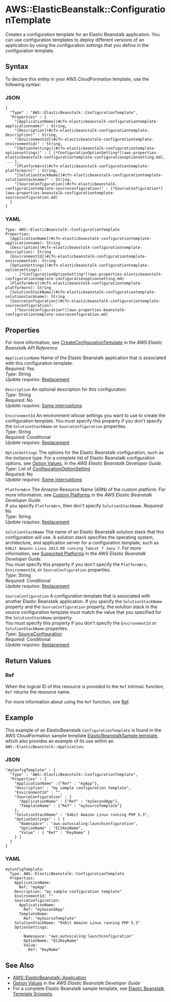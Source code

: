 # AWS::ElasticBeanstalk::ConfigurationTemplate<a name="aws-resource-beanstalk-configurationtemplate"></a>

Creates a configuration template for an Elastic Beanstalk application\. You can use configuration templates to deploy different versions of an application by using the configuration settings that you define in the configuration template\.

## Syntax<a name="aws-resource-elasticbeanstalk-configurationtemplate-syntax"></a>

To declare this entity in your AWS CloudFormation template, use the following syntax:

### JSON<a name="aws-resource-elasticbeanstalk-configurationtemplate-syntax.json"></a>

```
{
  "Type" : "AWS::ElasticBeanstalk::ConfigurationTemplate",
  "Properties" : {  
    "[ApplicationName](#cfn-elasticbeanstalk-configurationtemplate-applicationname)" : String,
    "[Description](#cfn-elasticbeanstalk-configurationtemplate-description)" : String,
    "[EnvironmentId](#cfn-elasticbeanstalk-configurationtemplate-environmentid)" : String,
    "[OptionSettings](#cfn-elasticbeanstalk-configurationtemplate-optionsettings)" : [ [*ConfigurationOptionSetting*](aws-properties-elasticbeanstalk-configurationtemplate-configurationoptionsetting.md), ... ],
    "[PlatformArn](#cfn-elasticbeanstalk-configurationtemplate-platformarn)" : String,
    "[SolutionStackName](#cfn-elasticbeanstalk-configurationtemplate-solutionstackname)" : String,
    "[SourceConfiguration](#cfn-elasticbeanstalk-configurationtemplate-sourceconfiguration)" : [*SourceConfiguration*](aws-properties-beanstalk-configurationtemplate-sourceconfiguration.md)
  } 
}
```

### YAML<a name="aws-resource-elasticbeanstalk-configurationtemplate-syntax.yaml"></a>

```
Type: AWS::ElasticBeanstalk::ConfigurationTemplate
Properties:
  [ApplicationName](#cfn-elasticbeanstalk-configurationtemplate-applicationname): String
  [Description](#cfn-elasticbeanstalk-configurationtemplate-description): String
  [EnvironmentId](#cfn-elasticbeanstalk-configurationtemplate-environmentid): String
  [OptionSettings](#cfn-elasticbeanstalk-configurationtemplate-optionsettings):
    - [*ConfigurationOptionSetting*](aws-properties-elasticbeanstalk-configurationtemplate-configurationoptionsetting.md)
  [PlatformArn](#cfn-elasticbeanstalk-configurationtemplate-platformarn): String
  [SolutionStackName](#cfn-elasticbeanstalk-configurationtemplate-solutionstackname): String
  [SourceConfiguration](#cfn-elasticbeanstalk-configurationtemplate-sourceconfiguration):
    [*SourceConfiguration*](aws-properties-beanstalk-configurationtemplate-sourceconfiguration.md)
```

## Properties<a name="w4ab1c21c10d123c22b9"></a>

For more information, see [ CreateConfigurationTemplate](https://docs.aws.amazon.com/elasticbeanstalk/latest/api/API_CreateConfigurationTemplate.html) in the *AWS Elastic Beanstalk API Reference*\.

`ApplicationName`  <a name="cfn-elasticbeanstalk-configurationtemplate-applicationname"></a>
Name of the Elastic Beanstalk application that is associated with this configuration template\.  
*Required*: Yes  
*Type*: String  
*Update requires*: [Replacement](using-cfn-updating-stacks-update-behaviors.md#update-replacement)

`Description`  <a name="cfn-elasticbeanstalk-configurationtemplate-description"></a>
An optional description for this configuration\.  
*Type*: String  
*Required*: No  
*Update requires*: [Some interruptions](using-cfn-updating-stacks-update-behaviors.md#update-some-interrupt)

`EnvironmentId`  <a name="cfn-elasticbeanstalk-configurationtemplate-environmentid"></a>
An environment whose settings you want to use to create the configuration template\. You must specify this property if you don't specify the `SolutionStackName` or `SourceConfiguration` properties\.  
*Type*: String  
*Required*: Conditional  
*Update requires*: [Replacement](using-cfn-updating-stacks-update-behaviors.md#update-replacement)

`OptionSettings`  <a name="cfn-elasticbeanstalk-configurationtemplate-optionsettings"></a>
The options for the Elastic Beanstalk configuration, such as the instance type\. For a complete list of Elastic Beanstalk configuration options, see [ Option Values](https://docs.aws.amazon.com/elasticbeanstalk/latest/dg/command-options.html), in the *AWS Elastic Beanstalk Developer Guide*\.  
*Type*: List of [ConfigurationOptionSetting](aws-properties-elasticbeanstalk-configurationtemplate-configurationoptionsetting.md)   
*Required*: No  
*Update requires*: [Some interruptions](using-cfn-updating-stacks-update-behaviors.md#update-some-interrupt)

`PlatformArn`  <a name="cfn-elasticbeanstalk-configurationtemplate-platformarn"></a>
The Amazon Resource Name \(ARN\) of the custom platform\. For more information, see [ Custom Platforms](https://docs.aws.amazon.com/elasticbeanstalk/latest/dg/custom-platforms.html) in the *AWS Elastic Beanstalk Developer Guide*\.  
If you specify `PlatformArn`, then don't specify `SolutionStackName`\.
 *Required*: No  
 *Type*: String  
 *Update requires*: [Replacement](using-cfn-updating-stacks-update-behaviors.md#update-replacement) 

`SolutionStackName`  <a name="cfn-elasticbeanstalk-configurationtemplate-solutionstackname"></a>
The name of an Elastic Beanstalk solution stack that this configuration will use\. A solution stack specifies the operating system, architecture, and application server for a configuration template, such as `64bit Amazon Linux 2013.09 running Tomcat 7 Java 7`\. For more information, see [Supported Platforms](https://docs.aws.amazon.com/elasticbeanstalk/latest/dg/concepts.platforms.html) in the *AWS Elastic Beanstalk Developer Guide*\.  
You must specify this property if you don't specify the `PlatformArn`, `EnvironmentId`, or `SourceConfiguration` properties\.  
*Type*: String  
*Required*: Conditional  
*Update requires*: [Replacement](using-cfn-updating-stacks-update-behaviors.md#update-replacement)

`SourceConfiguration`  <a name="cfn-elasticbeanstalk-configurationtemplate-sourceconfiguration"></a>
A configuration template that is associated with another Elastic Beanstalk application\. If you specify the `SolutionStackName` property and the `SourceConfiguration` property, the solution stack in the source configuration template must match the value that you specified for the `SolutionStackName` property\.  
You must specify this property if you don't specify the `EnvironmentId` or `SolutionStackName` properties\.  
*Type*: [SourceConfiguration](aws-properties-beanstalk-configurationtemplate-sourceconfiguration.md)  
*Required*: Conditional  
*Update requires*: [Replacement](using-cfn-updating-stacks-update-behaviors.md#update-replacement)

## Return Values<a name="w4ab1c21c10d123c22c11"></a>

### Ref<a name="w4ab1c21c10d123c22c11b2"></a>

When the logical ID of this resource is provided to the `Ref` intrinsic function, `Ref` returns the resource name\.

For more information about using the `Ref` function, see [Ref](intrinsic-function-reference-ref.md)\.

## Example<a name="w4ab1c21c10d123c22c13"></a>

This example of an ElasticBeanstalk `ConfigurationTemplate` is found in the AWS CloudFormation sample template [ElasticBeanstalkSample\.template](https://s3.amazonaws.com/cloudformation-templates-us-east-1/ElasticBeanstalkSample.template), which also provides an example of its use within an `AWS::ElasticBeanstalk::Application`\.

### JSON<a name="aws-resource-elasticbeanstalk-configurationtemplate-example.json"></a>

```
"myConfigTemplate" : { 
  "Type" : "AWS::ElasticBeanstalk::ConfigurationTemplate",
  "Properties" : {
    "ApplicationName" :{"Ref" : "myApp"},
    "Description" : "my sample configuration template",
    "EnvironmentId" : "",
    "SourceConfiguration" : {
      "ApplicationName" : {"Ref" : "mySecondApp"},
      "TemplateName" : {"Ref" : "mySourceTemplate"}
    }, 
    "SolutionStackName" : "64bit Amazon Linux running PHP 5.3",
    "OptionSettings" : [ {
      "Namespace" : "aws:autoscaling:launchconfiguration",
      "OptionName" : "EC2KeyName",
      "Value" : { "Ref" : "KeyName" }
    } ]
  }
}
```

### YAML<a name="aws-resource-elasticbeanstalk-configurationtemplate-example.yaml"></a>

```
myConfigTemplate: 
  Type: AWS::ElasticBeanstalk::ConfigurationTemplate
  Properties: 
    ApplicationName: 
      Ref: "myApp"
    Description: "my sample configuration template"
    EnvironmentId: ""
    SourceConfiguration: 
      ApplicationName: 
        Ref: "mySecondApp"
      TemplateName: 
        Ref: "mySourceTemplate"
    SolutionStackName: "64bit Amazon Linux running PHP 5.3"
    OptionSettings: 
      - 
        Namespace: "aws:autoscaling:launchconfiguration"
        OptionName: "EC2KeyName"
        Value: 
          Ref: "KeyName"
```

## See Also<a name="w4ab1c21c10d123c22c15"></a>
+ [AWS::ElasticBeanstalk::Application](aws-properties-beanstalk.md)
+ [Option Values](http://docs.aws.amazon.com/elasticbeanstalk/latest/dg/command-options.html) in the *AWS Elastic Beanstalk Developer Guide*
+ For a complete Elastic Beanstalk sample template, see [Elastic Beanstalk Template Snippets](quickref-elasticbeanstalk.md)\.